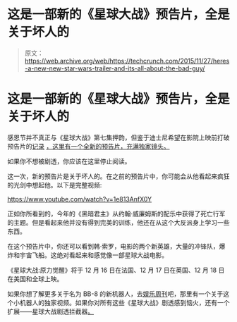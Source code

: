 # 这是一部新的《星球大战》预告片，全是关于坏人的

> 原文：<https://web.archive.org/web/https://techcrunch.com/2015/11/27/heres-a-new-new-star-wars-trailer-and-its-all-about-the-bad-guy/>

# 这是一部新的《星球大战》预告片，全是关于坏人的

感恩节并不真正与《星球大战》第七集押韵，但鉴于迪士尼希望在影院上映前打破预告片的[记录](https://web.archive.org/web/20221005184327/https://beta.techcrunch.com/2015/04/16/new-star-wars-trailer-teaser/) [，这里有一个全新的预告片，充满独家镜头。](https://web.archive.org/web/20221005184327/https://beta.techcrunch.com/2014/11/28/you-can-now-watch-the-star-wars-the-force-awakens-trailer-online/)

如果你不想被剧透，你应该在这里停止阅读。

这一次，新的预告片是关于坏人的。在之前的预告片中，你可能会从他看起来疯狂的光剑中想起他。以下是完整视频:

https://www.youtube.com/watch?v=1e813AnfX0Y

正如你所看到的，今年的《黑暗君主》从约翰·威廉姆斯的配乐中获得了死亡行军的主题。但是看起来他并没有得到完美的训练，他还在从这个大反派身上学习一些东西。

在这个预告片中，你还可以看到韩·索罗，电影的两个新英雄，大量的冲锋队，爆炸和宇宙飞船。这绝对看起来和感觉像一部星球大战电影。

《星球大战:原力觉醒》将于 12 月 16 日在法国、12 月 17 日在英国、12 月 18 日在美国和全球上映。

如果你想了解更多关于名为 BB-8 的新机器人，去[娱乐周刊](https://web.archive.org/web/20221005184327/http://www.ew.com/article/2015/11/25/secrets-bb-8-ew-star-wars-force-awakens-video)吧，那里有一个关于这个小机器人的独家视频。如果你对所有这些《星球大战》剧透感到恼火，还有一个扩展——星球大战剧透拦截器[。](https://web.archive.org/web/20221005184327/https://beta.techcrunch.com/2015/11/25/mad-at-all-these-star-wars-spoilers-install-star-wars-spoiler-blocker/)